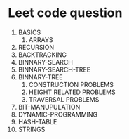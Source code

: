 #  Leet code question
1. BASICS
   1. ARRAYS
2. RECURSION
3. BACKTRACKING
5. BINNARY-SEARCH
2. BINNARY-SEARCH-TREE
3. BINNARY-TREE
   1. CONSTRUCTION PROBLEMS
   2. HEIGHT RELATED PROBLEMS
   3. TRAVERSAL PROBLEMS
5. BIT-MANUPULATION
6. DYNAMIC-PROGRAMMING
7. HASH-TABLE
8. STRINGS

